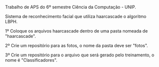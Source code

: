 Trabalho de APS do 6º semestre Ciência da Computação - UNIP.

Sistema de reconhecimento facial que utiliza haarcascade o algoritmo LBPH.

1º Coloque os arquivos haarcascade dentro de uma pasta nomeada de "haarcascade".

2º Crie um repositório para as fotos, o nome da pasta deve ser "fotos".

3º Crie um repositório para o arquivo que será gerado pelo treinamento, o nome é "Classificadores".
